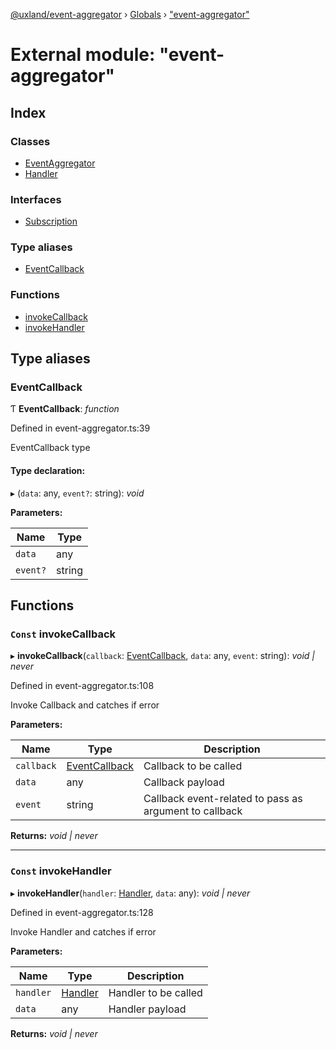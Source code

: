 [@uxland/event-aggregator](../README.md) › [Globals](../globals.md) › ["event-aggregator"](_event_aggregator_.md)

# External module: "event-aggregator"

## Index

### Classes

* [EventAggregator](../classes/_event_aggregator_.eventaggregator.md)
* [Handler](../classes/_event_aggregator_.handler.md)

### Interfaces

* [Subscription](../interfaces/_event_aggregator_.subscription.md)

### Type aliases

* [EventCallback](_event_aggregator_.md#eventcallback)

### Functions

* [invokeCallback](_event_aggregator_.md#const-invokecallback)
* [invokeHandler](_event_aggregator_.md#const-invokehandler)

## Type aliases

###  EventCallback

Ƭ **EventCallback**: *function*

Defined in event-aggregator.ts:39

EventCallback type

#### Type declaration:

▸ (`data`: any, `event?`: string): *void*

**Parameters:**

Name | Type |
------ | ------ |
`data` | any |
`event?` | string |

## Functions

### `Const` invokeCallback

▸ **invokeCallback**(`callback`: [EventCallback](_event_aggregator_.md#eventcallback), `data`: any, `event`: string): *void | never*

Defined in event-aggregator.ts:108

Invoke Callback and catches if error

**Parameters:**

Name | Type | Description |
------ | ------ | ------ |
`callback` | [EventCallback](_event_aggregator_.md#eventcallback) | Callback to be called |
`data` | any | Callback payload |
`event` | string | Callback event-related to pass as argument to callback |

**Returns:** *void | never*

___

### `Const` invokeHandler

▸ **invokeHandler**(`handler`: [Handler](../classes/_event_aggregator_.handler.md), `data`: any): *void | never*

Defined in event-aggregator.ts:128

Invoke Handler and catches if error

**Parameters:**

Name | Type | Description |
------ | ------ | ------ |
`handler` | [Handler](../classes/_event_aggregator_.handler.md) | Handler to be called |
`data` | any | Handler payload |

**Returns:** *void | never*
